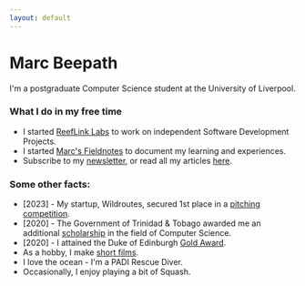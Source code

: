 ```yaml
---
layout: default
---
```


# Marc Beepath

I'm a postgraduate Computer Science student at the University of Liverpool.

### What I do in my free time

* I started [ReefLink Labs](https://reeflinklabs.com) to work on independent Software Development Projects. 
* I started [Marc's Fieldnotes](https://www.youtube.com/@marcsfieldnotes) to document my learning and experiences.
* Subscribe to my [newsletter](https://marcbeep.substack.com), or read all my articles [here](/fieldnotes).

### Some other facts:

* [2023] - My startup, Wildroutes, secured 1st place in a [pitching competition](https://news.liverpool.ac.uk/2023/05/10/enterprising-students-win-design-your-future-awards/).
* [2020] - The Government of Trinidad & Tobago awarded me an additional [scholarship](https://napcol.bluechiptt.com/scholarships-2020/) in the field of Computer Science.
* [2020] - I attained the Duke of Edinburgh [Gold Award](https://www.dofe.org).
* As a hobby, I make [short films](https://youtube.com/@Marcbeep). 
* I love the ocean - I'm a PADI Rescue Diver. 
* Occasionally, I enjoy playing a bit of Squash.